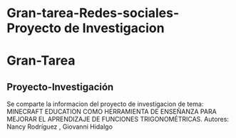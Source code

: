 # Gran-tarea-Redes-sociales-Proyecto de Investigacion
# Gran-Tarea
## Proyecto-Investigación
Se comparte la informacion del proyecto de investigacion de tema: MINECRAFT EDUCATION COMO HERRAMIENTA DE ENSEÑANZA PARA MEJORAR EL APRENDIZAJE DE FUNCIONES TRIGONOMÉTRICAS.
Autores: Nancy Rodríguez , Giovanni Hidalgo
